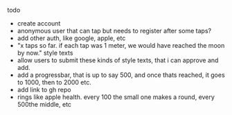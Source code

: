todo

- create account
- anonymous user that can tap but needs to register after some taps?
- add other auth, like google, apple, etc
- "x taps so far. if each tap was 1 meter, we would have reached the moon by now." style texts
- allow users to submit these kinds of style texts, that i can approve and add.
- add a progressbar, that is up to say 500, and once thats reached, it goes to 1000, then to 2000 etc.
- add link to gh repo
- rings like apple health. every 100 the small one makes a round, every 500the middle, etc
